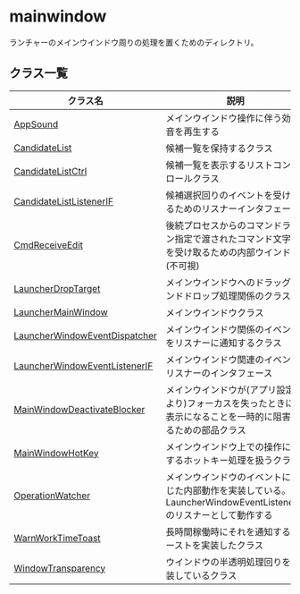 # mainwindow

ランチャーのメインウインドウ周りの処理を置くためのディレクトリ。  

## クラス一覧

|クラス名|説明|
|-|----|
|[AppSound](./AppSound.h)|メインウインドウ操作に伴う効果音を再生する|
|[CandidateList](./CandidateList.h)|候補一覧を保持するクラス|
|[CandidateListCtrl](./CandidateListCtrl.h)|候補一覧を表示するリストコントロールクラス|
|[CandidateListListenerIF](./CandidateListListenerIF.h)|候補選択回りのイベントを受け取るためのリスナーインタフェース|
|[CmdReceiveEdit](./CmdReceiveEdit.h)|後続プロセスからのコマンドライン指定で渡されたコマンド文字列を受け取るための内部ウインドウ(不可視)|
|[LauncherDropTarget](./LauncherDropTarget.h)|メインウインドウへのドラッグアンドドロップ処理関係のクラス|
|[LauncherMainWindow](./LauncherMainWindow.h)|メインウインドウクラス|
|[LauncherWindowEventDispatcher](./LauncherWindowEventDispatcher.h)|メインウインドウ関係のイベントをリスナーに通知するクラス|
|[LauncherWindowEventListenerIF](./LauncherWindowEventListenerIF.h)|メインウインドウ関連のイベントリスナーのインタフェース|
|[MainWindowDeactivateBlocker](./MainWindowDeactivateBlocker.h)|メインウインドウが(アプリ設定により)フォーカスを失ったときに非表示になることを一時的に阻害するための部品クラス|
|[MainWindowHotKey](./MainWindowHotKey.h)|メインウインドウ上での操作に対するホットキー処理を扱うクラス|
|[OperationWatcher](./OperationWatcher.h)|メインウインドウのイベントに応じた内部動作を実装している。<br>LauncherWindowEventListenerIFのリスナーとして動作する|
|[WarnWorkTimeToast](./WarnWorkTimeToast.h)|長時間稼働時にそれを通知するトーストを実装したクラス|
|[WindowTransparency](./WindowTransparency.h)|ウインドウの半透明処理回りを実装しているクラス|

